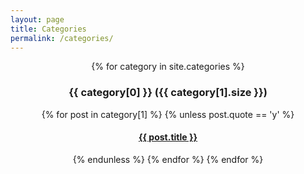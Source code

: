 ```yaml
---
layout: page
title: Categories
permalink: /categories/
---
```


<div style="text-align: center;">

  {% for category in site.categories %}
    <h3>{{ category[0] }} ({{ category[1].size }}) </h3>
    {% for post in category[1] %}
      {% unless post.quote == 'y' %}
        <!-- <li> -->
          <a href="{{ post.url }}">
            <h4>{{ post.title }}</h4>
          </a>
          <!-- <time class="inline">{{ post.date | date_to_string }}</time> -->
        <!-- </li> -->
      {% endunless %}
    {% endfor %}
  {% endfor %}

</div>